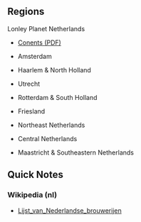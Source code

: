 
## Regions

Lonley Planet Netherlands

- [Conents (PDF)](http://media.lonelyplanet.com/shop/pdfs/the-netherlands-5-contents.pdf)

- Amsterdam
- Haarlem & North Holland
- Utrecht
- Rotterdam & South Holland
- Friesland
- Northeast Netherlands
- Central Netherlands
- Maastricht & Southeastern Netherlands



## Quick Notes

### Wikipedia (nl)

- [Lijst_van_Nederlandse_brouwerijen](http://nl.wikipedia.org/wiki/Lijst_van_Nederlandse_brouwerijen)

